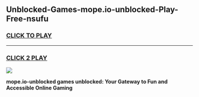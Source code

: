 
## Unblocked-Games-mope.io-unblocked-Play-Free-nsufu
<h3>
<a href="https://premium76.site?title=mope.io-unblocked&ref=10A">CLICK TO PLAY</a></h3>
<hr>

<h3>
<a href="https://premium76.site?title=mope.io-unblocked&ref=10A">CLICK 2 PLAY</a>
  
</h3>

<a href="https://premium76.site?title=mope.io-unblocked&ref=10A"><img src="https://clearcache.store/games.png"></a>


**mope.io-unblocked games unblocked: Your Gateway to Fun and Accessible Online Gaming**

